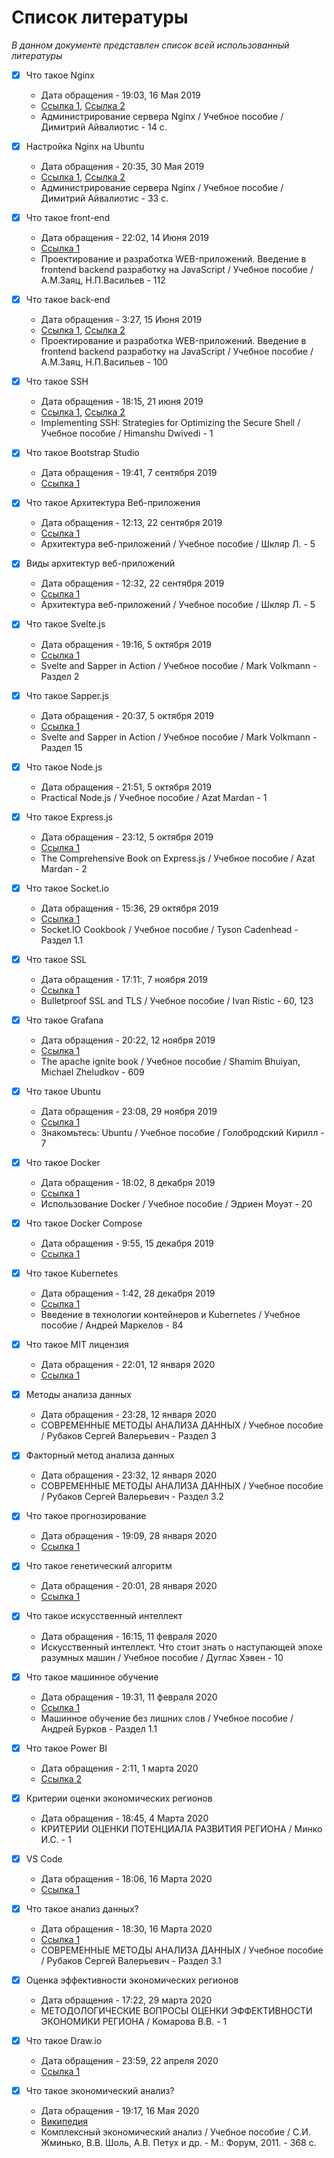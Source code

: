 # Список литературы

_В данном документе представлен список всей использованный литературы_

- [x] Что такое Nginx
  - Дата обращения - 19:03, 16 Мая 2019
  - [Ссылка 1](https://ru.wikipedia.org/wiki/Nginx), [Ссылка 2](https://www.hostinger.ru/rukovodstva/shto-takoje-nginx/?__cf_chl_jschl_tk__=3f17afa2d5de461b8487ef88864a47092dae1e35-1589644917-0-AarlbsVohXrckPqromv_ZSvjj1hJenuSsVKUOVxcUB9mbfVu5mqq5wtUUCW0NFrBIFR3cN7VHUy_Dlb9aCN4iIdalI913h43OalFrbMZxKOfY6-sKww9ioCGHvyq1F99l3ixRIBjhB0zIMr-bhu2vjBGxn7gPb8IIk6FaFOt_KSkSgHu5yW15W4-8uRLnfBXEph9oWvCIVe85Tg4ViOrErqf-T-xA_Q3GgVry4-PyHFBBTiIk3zvdvGo-jHCExlsRd-RHgyuZhv9Lw48X4zMp32yKoKUVmcUsuFrh63a-rcBfnX2iJ8qu6oCIgK5L3Qj2A)
  - Администрирование сервера Nginx / Учебное пособие / Димитрий Айвалиотис - 14 с.

- [x] Настройка Nginx на Ubuntu
  - Дата обращения - 20:35, 30 Мая 2019
  - [Ссылка 1](https://www.digitalocean.com/community/tutorials/nginx-ubuntu-18-04-ru), [Ссылка 2](https://www.digitalocean.com/community/tutorials/how-to-install-nginx-on-ubuntu-18-04-quickstart-ru)
  - Администрирование сервера Nginx / Учебное пособие / Димитрий Айвалиотис - 33 с.

- [x] Что такое front-end
  - Дата обращения - 22:02, 14 Июня 2019
  - [Ссылка 1](https://dou.ua/forums/topic/16734/)
  - Проектирование и разработка WEB-приложений. Введение в frontend backend разработку на JavaScript / Учебное пособие / А.М.Заяц, Н.П.Васильев - 112
  
- [x] Что такое back-end
  - Дата обращения - 3:27, 15 Июня 2019
  - [Ссылка 1](https://ru.hexlet.io/courses/intro_to_web_development/lessons/backend/theory_unit), [Ссылка 2](http://buduguru.org/profession/45)
  - Проектирование и разработка WEB-приложений. Введение в frontend backend разработку на JavaScript / Учебное пособие / А.М.Заяц, Н.П.Васильев - 100
  
- [x] Что такое SSH
  - Дата обращения - 18:15, 21 июня 2019
  - [Ссылка 1](https://www.hostinger.ru/rukovodstva/chto-takoe-ssh?__cf_chl_jschl_tk__=8470481b721e75aff65efef4cdbd751bb3c78a57-1589650225-0-AYUbzXCF5rdN66qWajT6VijPEHQ-YqASuhl-XYU39WEIewM4u0DFybqk7mV2nw7G_ALnn5-3mu6V9g1VxfJ8TeOy5h5TPuRy-JF7rVO_hdP51WWPG8hcAOcenejLp2IDeAV_FAqBODqTxzu2fHBHgyx0QvnFjHslLYV0EExtZFyP-OkzDgY7ZmkVuseetquBvh0RTR8d3g3hvaoOUi4-b2-vuG6trOAl2hVQMKZzg-P5ikd6ydLTZEmeSJNibDctUH9U8o_mEXRWI0dsW3EFUirOqzUbwe9Gmlf7T5pam1nxlKbbfheDMutLb3neFD1_og), [Ссылка 2](https://hackware.ru/?p=10059)
  - Implementing SSH: Strategies for Optimizing the Secure Shell / Учебное пособие / Himanshu Dwivedi - 1
  
- [x] Что такое Bootstrap Studio
  - Дата обращения - 19:41, 7 сентября 2019
  - [Ссылка 1](https://en.wikipedia.org/wiki/Bootstrap_Studio)
  
- [x] Что такое Архитектура Веб-приложения
  - Дата обращения - 12:13, 22 сентября 2019
  - [Ссылка 1](https://studfile.net/preview/3640855/page:6/)
  - Архитектура веб-приложений / Учебное пособие / Шкляр Л. - 5
  
- [x] Виды архитектур веб-приложений
  - Дата обращения - 12:32, 22 сентября 2019
  - [Ссылка 1](https://studfile.net/preview/3640855/page:6/)
  - Архитектура веб-приложений / Учебное пособие / Шкляр Л. - 5
 
- [x] Что такое Svelte.js
  - Дата обращения - 19:16, 5 октября 2019
  - [Ссылка 1](https://ru.svelte.dev/tutorial/basics)
  - Svelte and Sapper in Action / Учебное пособие / Mark Volkmann - Раздел 2
  
- [x] Что такое Sapper.js
  - Дата обращения - 20:37, 5 октября 2019
  - [Ссылка 1](https://ru.sapper.svelte.dev/docs)
  - Svelte and Sapper in Action / Учебное пособие / Mark Volkmann - Раздел 15
  
- [x] Что такое Node.js
  - Дата обращения - 21:51, 5 октября 2019
  - Practical Node.js / Учебное пособие / Azat Mardan - 1
  
- [x] Что такое Express.js
  - Дата обращения - 23:12, 5 октября 2019 
  - [Ссылка 1](https://developer.mozilla.org/ru/docs/Learn/Server-side/Express_Nodejs)
  - The Comprehensive Book on Express.js / Учебное пособие / Azat Mardan - 2

- [x] Что такое Socket.io
  - Дата обращения - 15:36, 29 октября 2019
  - [Ссылка 1](https://ru.wikipedia.org/wiki/Socket.IO)
  - Socket.IO Cookbook / Учебное пособие / Tyson Cadenhead - Раздел 1.1
  
- [x] Что такое SSL
  - Дата обращения - 17:11:, 7 ноября 2019
  - [Ссылка 1](https://ssl.com.ua/info/what-is-ssl/)
  - Bulletproof SSL and TLS / Учебное пособие / Ivan Ristic - 60, 123

- [x] Что такое Grafana
  - Дата обращения - 20:22, 12 ноября 2019
  - [Ссылка 1](https://dataenginer.ru/?p=2814)
  - The apache ignite book / Учебное пособие / Shamim Bhuiyan, Michael Zheludkov - 609
  
- [x] Что такое Ubuntu
  - Дата обращения - 23:08, 29 ноября 2019
  - [Ссылка 1](https://ubuntu.ru/about)
  - Знакомьтесь: Ubuntu / Учебное пособие / Голобродский Кирилл - 7
  
- [x] Что такое Docker
  - Дата обращения - 18:02, 8 декабря 2019
  - [Ссылка 1](https://proglib.io/p/docker)
  - Использование Docker / Учебное пособие / Эдриен Моуэт - 20
  
- [x] Что такое Docker Compose
  - Дата обращения - 9:55, 15 декабря 2019
  - [Ссылка 1](https://dker.ru/docs/docker-compose/getting-started/)
  
- [x] Что такое Kubernetes
  - Дата обращения - 1:42, 28 декабря 2019
  - [Ссылка 1](https://kubernetes.io/ru/docs/concepts/overview/what-is-kubernetes/)
  - Введение в технологии контейнеров и Kubernetes / Учебное пособие / Андрей Маркелов - 84
  
- [x] Что такое MIT лицензия
  - Дата обращения - 22:01, 12 января 2020
  - [Ссылка 1](https://ru.wikipedia.org/wiki/%D0%9B%D0%B8%D1%86%D0%B5%D0%BD%D0%B7%D0%B8%D1%8F_MIT)
  
- [x] Методы анализа данных
  - Дата обращения - 23:28, 12 января 2020
  - СОВРЕМЕННЫЕ МЕТОДЫ АНАЛИЗА ДАННЫХ / Учебное пособие / Рубаков Сергей Валерьевич - Раздел 3
  
- [x] Факторный метод анализа данных
  - Дата обращения - 23:32, 12 января 2020
  - СОВРЕМЕННЫЕ МЕТОДЫ АНАЛИЗА ДАННЫХ / Учебное пособие / Рубаков Сергей Валерьевич - Раздел 3.2
  
- [x] Что такое прогнозирование
  - Дата обращения - 19:09, 28 января 2020
  - [Ссылка 1](https://studfile.net/preview/2524271/page:18/)
  
- [x] Что такое генетический алгоритм
  - Дата обращения - 20:01, 28 января 2020
  - [Ссылка 1](http://www.machinelearning.ru/wiki/index.php?title=%D0%93%D0%B5%D0%BD%D0%B5%D1%82%D0%B8%D1%87%D0%B5%D1%81%D0%BA%D0%B8%D0%B9_%D0%B0%D0%BB%D0%B3%D0%BE%D1%80%D0%B8%D1%82%D0%BC)
  
- [x] Что такое искусственный интеллект
  - Дата обращения - 16:15, 11 февраля 2020
  - Искусственный интеллект. Что стоит знать о наступающей эпохе разумных машин / Учебное пособие / Дуглас Хэвен - 10
  
- [x] Что такое машинное обучение
  - Дата обращения - 19:31, 11 февраля 2020
  - [Ссылка 1](http://www.machinelearning.ru/wiki/index.php?title=%D0%9C%D0%B0%D1%88%D0%B8%D0%BD%D0%BD%D0%BE%D0%B5_%D0%BE%D0%B1%D1%83%D1%87%D0%B5%D0%BD%D0%B8%D0%B5)
  - Машинное обучение без лишних слов / Учебное пособие / Андрей Бурков - Раздел 1.1
 
- [x] Что такое Power BI
  - Дата обращения - 2:11, 1 марта 2020
  - [Ссылка 2](https://docs.microsoft.com/ru-ru/power-bi/fundamentals/desktop-what-is-desktop)
  
- [x] Критерии оценки экономических регионов
  - Дата обращения - 18:45, 4 Марта 2020
  - КРИТЕРИИ ОЦЕНКИ ПОТЕНЦИАЛА РАЗВИТИЯ РЕГИОНА / Минко И.С. - 1
  
- [x] VS Code
  - Дата обращения - 18:06, 16 Марта 2020
  - [Ссылка 1](https://ru.wikipedia.org/wiki/Visual_Studio_Code)
  
- [x] Что такое анализ данных?
  - Дата обращения - 18:30, 16 Марта 2020
  - [Ссылка 1](https://ru.wikipedia.org/wiki/%D0%90%D0%BD%D0%B0%D0%BB%D0%B8%D0%B7_%D0%B4%D0%B0%D0%BD%D0%BD%D1%8B%D1%85)
  - СОВРЕМЕННЫЕ МЕТОДЫ АНАЛИЗА ДАННЫХ / Учебное пособие / Рубаков Сергей Валерьевич - Раздел 3.1

- [x] Оценка эффективности экономических регионов
  - Дата обращения - 17:22, 29 марта 2020
  - МЕТОДОЛОГИЧЕСКИЕ ВОПРОСЫ ОЦЕНКИ ЭФФЕКТИВНОСТИ ЭКОНОМИКИ РЕГИОНА / Комарова В.В. - 1
  
- [x] Что такое Draw.io
  - Дата обращения - 23:59, 22 апреля 2020
  - [Ссылка 1](https://el-blog.ru/draw-io/)
  
- [x] Что такое экономический анализ?
  - Дата обращения - 19:17, 16 Мая 2020
  - [Википедия](https://ru.wikipedia.org/wiki/%D0%AD%D0%BA%D0%BE%D0%BD%D0%BE%D0%BC%D0%B8%D1%87%D0%B5%D1%81%D0%BA%D0%B8%D0%B9_%D0%B0%D0%BD%D0%B0%D0%BB%D0%B8%D0%B7)
  - Комплексный экономический анализ / Учебное пособие / С.И. Жминько, В.В. Шоль, А.В. Петух и др. - М.: Форум, 2011. - 368 с.
